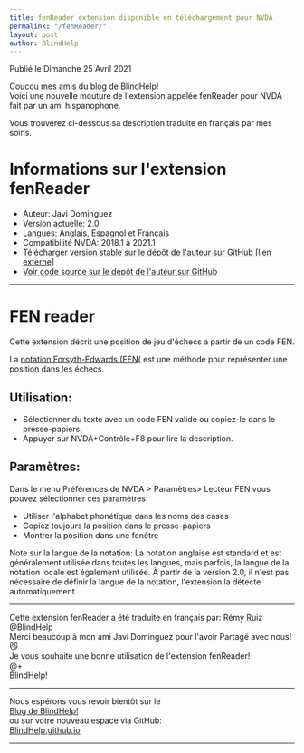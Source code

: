 ```yaml
---
title: fenReader extension disponible en téléchargement pour NVDA
permalink: "/fenReader/"
layout: post
author: BlindHelp
---
```


<footer>Publié le Dimanche 25 Avril 2021</footer>


Coucou mes amis du blog de BlindHelp!    
Voici une nouvelle mouture de l'extension appelée fenReader pour NVDA fait  par un ami hispanophone.    

Vous trouverez ci-dessous sa description traduite en français par mes soins.    

# Informations sur l'extension fenReader #

* Auteur: <span lang="es">Javi Dominguez</span>
* Version actuelle: 2.0
* Langues: Anglais, Espagnol et Français
* Compatibilité NVDA:  2018.1 à 2021.1
* Télécharger [version stable sur le dépôt de l'auteur sur GitHub [lien externe]](https://nvda.es/files/get.php?file=fenreader)
* [Voir code source sur le dépôt de l'auteur sur GitHub](https://github.com/javidominguez/FenReader/)

--- 

# FEN reader 

Cette extension décrit une position de jeu d'échecs a partir de un code FEN. 
  
La [notation Forsyth-Edwards (FEN(](https://fr.wikipedia.org/wiki/Notation_Forsyth-Edwards) est une méthode pour représenter une position dans les échecs. 
  
## Utilisation:

* Sélectionner du texte avec un code FEN valide ou copiez-le dans le presse-papiers. 
* Appuyer sur NVDA+Contrôle+F8 pour lire la description. 
  
## Paramètres: 
  
  Dans le menu Préférences de NVDA > Paramètres> Lecteur FEN vous pouvez sélectionner ces paramètres: 
  * Utiliser l'alphabet phonétique dans les noms des cases
* Copiez toujours la position dans le presse-papiers
* Montrer la position dans une fenêtre

Note sur la langue de la notation: La notation anglaise est standard et est généralement utilisée dans toutes les langues, mais parfois, la langue de la notation locale est également utilisée. À partir de la version 2.0, il n'est pas nécessaire de définir la langue de la notation, l'extension la détecte automatiquement.

---

Cette extension fenReader a été traduite en français par: Rémy Ruiz @BlindHelp     
Merci beaucoup à mon ami <span lang="es">Javi Dominguez</span> pour l'avoir Partagé avec nous! 😼    
Je vous souhaite une bonne utilisation de l'extension fenReader!    
@+    
BlindHelp!    

---

Nous espérons vous revoir bientôt sur le      
[Blog de BlindHelp!](http://blindhelp.blogspot.fr/)                    
ou sur  votre nouveau espace via GitHub:                     
[BlindHelp.github.io](https://blindhelp.github.io)                    

---